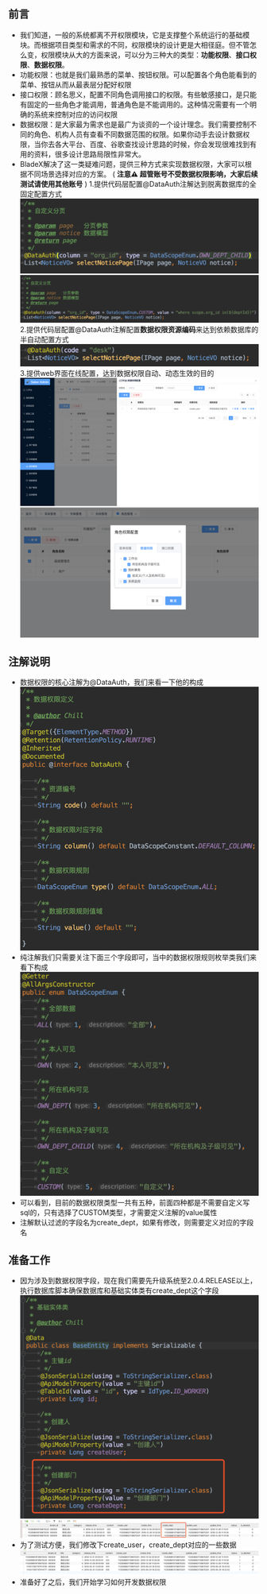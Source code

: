 ## 前言
* 我们知道，一般的系统都离不开权限模块，它是支撑整个系统运行的基础模块。而根据项目类型和需求的不同，权限模块的设计更是大相径庭。但不管怎么变，权限模块从大的方面来说，可以分为三种大的类型：**功能权限**、**接口权限**、**数据权限**。
* 功能权限：也就是我们最熟悉的菜单、按钮权限。可以配置各个角色能看到的菜单、按钮从而从最表层分配好权限
* 接口权限：顾名思义，配置不同角色调用接口的权限。有些敏感接口，是只能有固定的一些角色才能调用，普通角色是不能调用的。这种情况需要有一个明确的系统来控制对应的访问权限
* 数据权限：是大家最为需求也是最广为谈资的一个设计理念。我们需要控制不同的角色、机构人员有查看不同数据范围的权限。如果你动手去设计数据权限，当你去各大平台、百度、谷歌查找设计思路的时候，你会发现很难找到有用的资料，很多设计思路局限性非常大。
* BladeX解决了这一类疑难问题，提供三种方式来实现数据权限，大家可以根据不同场景选择对应的方案。
( **注意⚠️ 超管账号不受数据权限影响，大家后续测试请使用其他账号** )
1.提供代码层配置@DataAuth注解达到脱离数据库的全固定配置方式
![](../../images/screenshot_1561355145567.png)
![](../../images/screenshot_1561355131021.png)
2.提供代码层配置@DataAuth注解配置**数据权限资源编码**来达到依赖数据库的半自动配置方式
![](../../images/screenshot_1561355026887.png)
3.提供web界面在线配置，达到数据权限自动、动态生效的目的
![](../../images/screenshot_1561355240856.png)
![](../../images/screenshot_1561355271664.png)






## 注解说明
* 数据权限的核心注解为@DataAuth，我们来看一下他的构成
![](../../images/screenshot_1561375625861.png)
* 纯注解我们只需要关注下面三个字段即可，当中的数据权限规则枚举类我们来看下构成
![](../../images/screenshot_1561366014757.png)
* 可以看到，目前的数据权限类型一共有五种，前面四种都是不需要自定义写sql的，只有选择了CUSTOM类型，才需要定义注解的value属性
* 注解默认过滤的字段名为create_dept，如果有修改，则需要定义对应的字段名






## 准备工作
* 因为涉及到数据权限字段，现在我们需要先升级系统至2.0.4.RELEASE以上，执行数据库脚本确保数据库和基础实体类有create_dept这个字段
![](../../images/screenshot_1561375481614.png)
![](../../images/screenshot_1561375462204.png)
* 为了测试方便，我们修改下create_user，create_dept对应的一些数据
![](../../images/screenshot_1561376125875.png)
* 准备好了之后，我们开始学习如何开发数据权限
